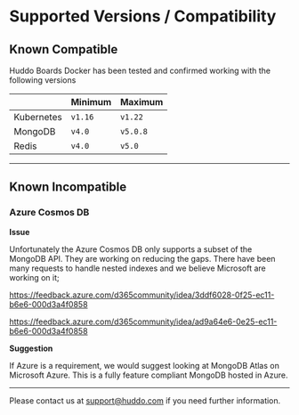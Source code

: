 # Supported Versions / Compatibility

## Known Compatible

Huddo Boards Docker has been tested and confirmed working with the following versions

|            | Minimum | Maximum  |
| ---------- | ------- | -------- |
| Kubernetes | `v1.16` | `v1.22`  |
| MongoDB    | `v4.0`  | `v5.0.8` |
| Redis      | `v4.0`  | `v5.0`   |


---


## Known Incompatible

### Azure Cosmos DB

**Issue**

Unfortunately the Azure Cosmos DB only supports a subset of the MongoDB API. They are working on reducing the gaps. There have been many requests to handle nested indexes and we believe Microsoft are working on it;

https://feedback.azure.com/d365community/idea/3ddf6028-0f25-ec11-b6e6-000d3a4f0858

https://feedback.azure.com/d365community/idea/ad9a64e6-0e25-ec11-b6e6-000d3a4f0858

**Suggestion**

If Azure is a requirement, we would suggest looking at MongoDB Atlas on Microsoft Azure. This is a fully feature compliant MongoDB hosted in Azure.

---

Please contact us at [support@huddo.com](mailto:support@huddo.com) if you need further information.
